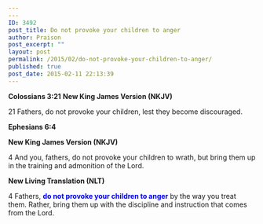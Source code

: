 ```yaml
---
---
ID: 3492
post_title: Do not provoke your children to anger
author: Praison
post_excerpt: ""
layout: post
permalink: /2015/02/do-not-provoke-your-children-to-anger/
published: true
post_date: 2015-02-11 22:13:39
---
```

<strong>Colossians 3:21</strong>
<strong> New King James Version (NKJV)</strong>

21 Fathers, do not provoke your children, lest they become discouraged.

<strong>Ephesians 6:4</strong>

<strong> New King James Version (NKJV)</strong>

4 And you, fathers, do not provoke your children to wrath, but bring them up in the training and admonition of the Lord.

<strong> New Living Translation (NLT)</strong>

4 Fathers, <span style="color: #0000ff;"><strong>do not provoke your children to anger</strong></span> by the way you treat them. Rather, bring them up with the discipline and instruction that comes from the Lord.